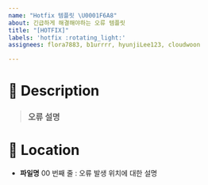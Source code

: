 ```yaml
---
name: "Hotfix 템플릿 \U0001F6A8"
about: 긴급하게 해결해야하는 오류 템플릿
title: "[HOTFIX]"
labels: 'hotfix :rotating_light:'
assignees: flora7883, b1urrrr, hyunjiLee123, cloudwoon

---
```


# 📝 Description
> ### 오류 설명

# 📂 Location
- **파일명** 00 번째 줄 : 오류 발생 위치에 대한 설명
